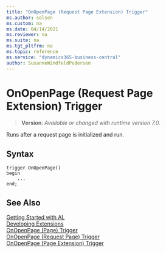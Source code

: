 ```yaml
---
title: "OnOpenPage (Request Page Extension) Trigger"
ms.author: solsen
ms.custom: na
ms.date: 04/14/2021
ms.reviewer: na
ms.suite: na
ms.tgt_pltfrm: na
ms.topic: reference
ms.service: "dynamics365-business-central"
author: SusanneWindfeldPedersen
---
```

[//]: # (START>DO_NOT_EDIT)
[//]: # (IMPORTANT:Do not edit any of the content between here and the END>DO_NOT_EDIT.)
[//]: # (Any modifications should be made in the .xml files in the ModernDev repo.)

# OnOpenPage (Request Page Extension) Trigger
> **Version**: _Available or changed with runtime version 7.0._

Runs after a request page is initialized and run.


## Syntax
```
trigger OnOpenPage()
begin
    ...
end;
```



[//]: # (IMPORTANT: END>DO_NOT_EDIT)
## See Also  
[Getting Started with AL](../../devenv-get-started.md)  
[Developing Extensions](../../devenv-dev-overview.md)  
[OnOpenPage (Page) Trigger](../page/devenv-onopenpage-page-trigger.md)  
[OnOpenPage (Request Page) Trigger](../requestpage/devenv-onopenpage-requestpage-trigger.md)  
[OnOpenPage (Page Extension) Trigger](../pageextension/devenv-onopenpage-pageextension-trigger.md)

